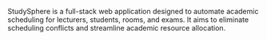 StudySphere is a full-stack web application designed to automate academic scheduling for lecturers, students, rooms, and exams. It aims to eliminate scheduling conflicts and streamline academic resource allocation.
